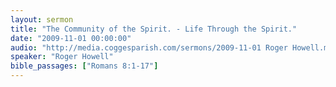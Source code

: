 ```yaml
---
layout: sermon
title: "The Community of the Spirit. - Life Through the Spirit."
date: "2009-11-01 00:00:00"
audio: "http://media.coggesparish.com/sermons/2009-11-01 Roger Howell.mp3"
speaker: "Roger Howell"
bible_passages: ["Romans 8:1-17"]
---
```

